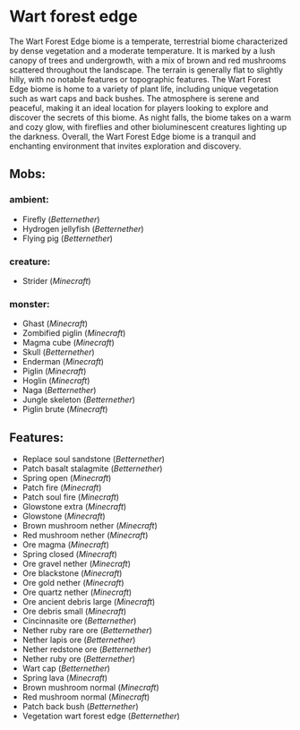 
# Wart forest edge
The Wart Forest Edge biome is a temperate, terrestrial biome characterized by dense vegetation and a moderate temperature. It is marked by a lush canopy of trees and undergrowth, with a mix of brown and red mushrooms scattered throughout the landscape. The terrain is generally flat to slightly hilly, with no notable features or topographic features. The Wart Forest Edge biome is home to a variety of plant life, including unique vegetation such as wart caps and back bushes. The atmosphere is serene and peaceful, making it an ideal location for players looking to explore and discover the secrets of this biome. As night falls, the biome takes on a warm and cozy glow, with fireflies and other bioluminescent creatures lighting up the darkness. Overall, the Wart Forest Edge biome is a tranquil and enchanting environment that invites exploration and discovery.
## Mobs:
### ambient:
 - Firefly  (*Betternether*)
 - Hydrogen jellyfish  (*Betternether*)
 - Flying pig  (*Betternether*)
### creature:
 - Strider  (*Minecraft*)
### monster:
 - Ghast  (*Minecraft*)
 - Zombified piglin  (*Minecraft*)
 - Magma cube  (*Minecraft*)
 - Skull  (*Betternether*)
 - Enderman  (*Minecraft*)
 - Piglin  (*Minecraft*)
 - Hoglin  (*Minecraft*)
 - Naga  (*Betternether*)
 - Jungle skeleton  (*Betternether*)
 - Piglin brute  (*Minecraft*)
## Features:
 - Replace soul sandstone  (*Betternether*)
 - Patch basalt stalagmite  (*Betternether*)
 - Spring open  (*Minecraft*)
 - Patch fire  (*Minecraft*)
 - Patch soul fire  (*Minecraft*)
 - Glowstone extra  (*Minecraft*)
 - Glowstone  (*Minecraft*)
 - Brown mushroom nether  (*Minecraft*)
 - Red mushroom nether  (*Minecraft*)
 - Ore magma  (*Minecraft*)
 - Spring closed  (*Minecraft*)
 - Ore gravel nether  (*Minecraft*)
 - Ore blackstone  (*Minecraft*)
 - Ore gold nether  (*Minecraft*)
 - Ore quartz nether  (*Minecraft*)
 - Ore ancient debris large  (*Minecraft*)
 - Ore debris small  (*Minecraft*)
 - Cincinnasite ore  (*Betternether*)
 - Nether ruby rare ore  (*Betternether*)
 - Nether lapis ore  (*Betternether*)
 - Nether redstone ore  (*Betternether*)
 - Nether ruby ore  (*Betternether*)
 - Wart cap  (*Betternether*)
 - Spring lava  (*Minecraft*)
 - Brown mushroom normal  (*Minecraft*)
 - Red mushroom normal  (*Minecraft*)
 - Patch back bush  (*Betternether*)
 - Vegetation wart forest edge  (*Betternether*)
